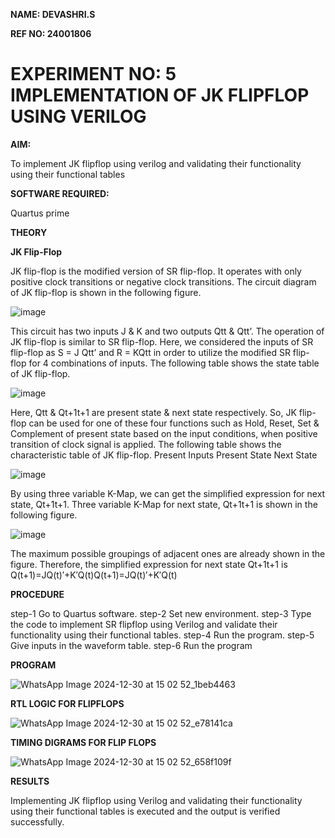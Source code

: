 **NAME: DEVASHRI.S**

**REF NO: 24001806**

# EXPERIMENT NO: 5 IMPLEMENTATION OF JK FLIPFLOP USING VERILOG

**AIM:** 

To implement  JK flipflop using verilog and validating their functionality using their functional tables

**SOFTWARE REQUIRED:**

Quartus prime

**THEORY**

**JK Flip-Flop**

JK flip-flop is the modified version of SR flip-flop. It operates with only positive clock transitions or negative clock transitions. The circuit diagram of JK flip-flop is shown in the following figure.

![image](https://github.com/naavaneetha/JKFLIPFLOP-USING-IF-ELSE/assets/154305477/a649c30b-232b-4558-b188-fd6c09845180)


This circuit has two inputs J & K and two outputs Qtt & Qtt’. The operation of JK flip-flop is similar to SR flip-flop. Here, we considered the inputs of SR flip-flop as S = J Qtt’ and R = KQtt in order to utilize the modified SR flip-flop for 4 combinations of inputs. The following table shows the state table of JK flip-flop.

![image](https://github.com/naavaneetha/JKFLIPFLOP-USING-IF-ELSE/assets/154305477/c4360742-e8a8-4937-b089-c46c0433f9a3)

 
Here, Qtt & Qt+1t+1 are present state & next state respectively. So, JK flip-flop can be used for one of these four functions such as Hold, Reset, Set & Complement of present state based on the input conditions, when positive transition of clock signal is applied. The following table shows the characteristic table of JK flip-flop. Present Inputs Present State Next State
 
![image](https://github.com/naavaneetha/JKFLIPFLOP-USING-IF-ELSE/assets/154305477/6c275261-a6d5-4c37-a3a7-1e88ca11c4cd)

By using three variable K-Map, we can get the simplified expression for next state, Qt+1t+1. Three variable K-Map for next state, Qt+1t+1 is shown in the following figure.
 
![image](https://github.com/naavaneetha/JKFLIPFLOP-USING-IF-ELSE/assets/154305477/5174f41b-0ce0-4329-a372-6d1943ea6673)

The maximum possible groupings of adjacent ones are already shown in the figure. Therefore, the simplified expression for next state Qt+1t+1 is Q(t+1)=JQ(t)′+K′Q(t)Q(t+1)=JQ(t)′+K′Q(t)

**PROCEDURE**

 step-1 Go to Quartus software.
 step-2 Set new environment.
 step-3 Type the code to implement SR flipflop using Verilog and validate their functionality using
 their functional tables.
 step-4 Run the program.
 step-5 Give inputs in the waveform table.
 step-6 Run the program

**PROGRAM**

![WhatsApp Image 2024-12-30 at 15 02 52_1beb4463](https://github.com/user-attachments/assets/08ae02f9-f572-4312-90e9-95f65dd438d1)



**RTL LOGIC FOR FLIPFLOPS**

![WhatsApp Image 2024-12-30 at 15 02 52_e78141ca](https://github.com/user-attachments/assets/2ad20ffb-5007-4e46-ad15-99d2c03594fa)


**TIMING DIGRAMS FOR FLIP FLOPS**

![WhatsApp Image 2024-12-30 at 15 02 52_658f109f](https://github.com/user-attachments/assets/9185fe21-fe53-4737-a773-2e4167ac79f3)


**RESULTS**

 Implementing JK flipflop using Verilog and validating their functionality using their functional tables
 is executed and the output is verified successfully.
